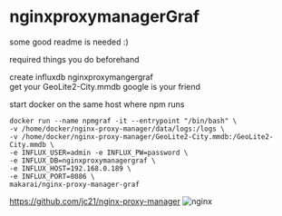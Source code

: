 # nginxproxymanagerGraf

some good readme is needed :)

required things you do beforehand

create influxdb nginxproxymangergraf  
get your GeoLite2-City.mmdb  google is your friend

start docker on the same host where npm runs

```
docker run --name npmgraf -it --entrypoint "/bin/bash" \
-v /home/docker/nginx-proxy-manager/data/logs:/logs \
-v /home/docker/nginx-proxy-manager/GeoLite2-City.mmdb:/GeoLite2-City.mmdb \
-e INFLUX_USER=admin -e INFLUX_PW=password \
-e INFLUX_DB=nginxproxymanagergraf \
-e INFLUX_HOST=192.168.0.189 \
-e INFLUX_PORT=8086 \
makarai/nginx-proxy-manager-graf
```


https://github.com/jc21/nginx-proxy-manager
![nginx](https://user-images.githubusercontent.com/65983438/83474489-c43f2400-a451-11ea-98a3-67ea772a17c3.png)
